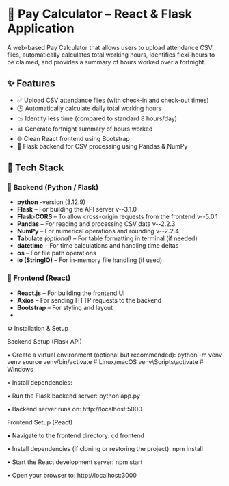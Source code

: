 # 🧾 Pay Calculator – React & Flask Application

A web-based Pay Calculator that allows users to upload attendance CSV files, automatically calculates total working hours, identifies flexi-hours to be claimed, and provides a summary of hours worked over a fortnight.

## ✨ Features

- ✅ Upload CSV attendance files (with check-in and check-out times)
- 🕒 Automatically calculate daily total working hours
- 📉 Identify less time (compared to standard 8 hours/day)
- 📊 Generate fortnight summary of hours worked
- 🌐 Clean React frontend using Bootstrap
- 🔁 Flask backend for CSV processing using Pandas & NumPy

## 🧰 Tech Stack

### 🔹 Backend (Python / Flask)


- **python** -version (3.12.9)
- **Flask** – For building the API server v--3.1.0
- **Flask-CORS** – To allow cross-origin requests from the frontend v--5.0.1
- **Pandas** – For reading and processing CSV data v--2.2.3
- **NumPy** – For numerical operations and rounding v--2.2.4
- **Tabulate** *(optional)* – For table formatting in terminal (if needed)
- **datetime** – For time calculations and handling time deltas
- **os** – For file path operations
- **io (StringIO)** – For in-memory file handling (if used)

### 🔹 Frontend (React)

- **React.js** – For building the frontend UI
- **Axios** – For sending HTTP requests to the backend
- **Bootstrap** – For styling and layout
- 
⚙️ Installation & Setup
  
Backend Setup (Flask API)

•	Create a virtual environment (optional but recommended):
python -m venv venv
source venv/bin/activate  # Linux/macOS
venv\Scripts\activate     # Windows

•	Install dependencies:

•	Run the Flask backend server:
python app.py

•	Backend server runs on:
http://localhost:5000

Frontend Setup (React)

•	Navigate to the frontend directory:
cd frontend

•	Install dependencies (if cloning or restoring the project):
npm install

•	Start the React development server:
npm start

•	Open your browser to:
http://localhost:3000

